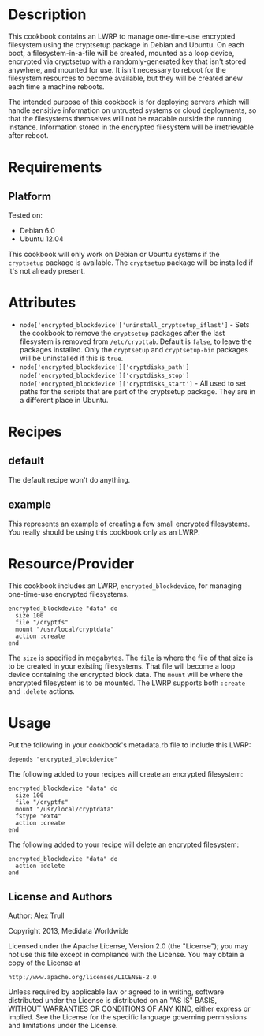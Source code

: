 Description
===========
This cookbook contains an LWRP to manage one-time-use encrypted filesystem
using the cryptsetup package in Debian and Ubuntu.  On each boot, a
filesystem-in-a-file will be created, mounted as a loop device, encrypted
via cryptsetup with a randomly-generated key that isn't stored anywhere,
and mounted for use.  It isn't necessary to reboot for the filesystem
resources to become available, but they will be created anew each time a
machine reboots.

The intended purpose of this cookbook is for deploying servers which will
handle sensitive information on untrusted systems or cloud deployments, so
that the filesystems themselves will not be readable outside the running
instance. Information stored in the encrypted filesystem will be irretrievable
after reboot.

Requirements
============

## Platform

Tested on:
* Debian 6.0
* Ubuntu 12.04

This cookbook will only work on Debian or Ubuntu systems if the `cryptsetup`
package is available.  The `cryptsetup` package will be installed if it's not
already present.

Attributes
==========
* `node['encrypted_blockdevice'['uninstall_cryptsetup_iflast']` - Sets the cookbook to
  remove the `cryptsetup` packages after the last filesystem is removed from
  `/etc/crypttab`.  Default is `false`, to leave the packages installed. Only
  the `cryptsetup` and `cryptsetup-bin` packages will be uninstalled if this is
  `true`.
* `node['encrypted_blockdevice']['cryptdisks_path']` `node['encrypted_blockdevice']['cryptdisks_stop']`
  `node['encrypted_blockdevice']['cryptdisks_start']` - All used to set paths for the
  scripts that are part of the cryptsetup package.  They are in a different
  place in Ubuntu.

Recipes
=======
## default
The default recipe won't do anything.

## example
This represents an example of creating a few small encrypted filesystems. You
really should be using this cookbook only as an LWRP.

Resource/Provider
=================
This cookbook includes an LWRP, `encrypted_blockdevice`, for managing one-time-use
encrypted filesystems.

    encrypted_blockdevice "data" do
      size 100
      file "/cryptfs"
      mount "/usr/local/cryptdata"
      action :create
    end

The `size` is specified in megabytes.  The `file` is where the file of
that size is to be created in your existing filesystems.  That file will
become a loop device containing the encrypted block data.  The `mount` will
be where the encrypted filesystem is to be mounted.  The LWRP supports both
`:create` and `:delete` actions.

Usage
=====
Put the following in your cookbook's metadata.rb file to include this LWRP:

    depends "encrypted_blockdevice"

The following added to your recipes will create an encrypted filesystem:

    encrypted_blockdevice "data" do
      size 100
      file "/cryptfs"
      mount "/usr/local/cryptdata"
      fstype "ext4"
      action :create
    end

The following added to your recipe will delete an encrypted filesystem:

    encrypted_blockdevice "data" do
      action :delete
    end

License and Authors
-------------------
Author: Alex Trull

Copyright 2013, Medidata Worldwide

Licensed under the Apache License, Version 2.0 (the "License");
you may not use this file except in compliance with the License.
You may obtain a copy of the License at

    http://www.apache.org/licenses/LICENSE-2.0

Unless required by applicable law or agreed to in writing, software
distributed under the License is distributed on an "AS IS" BASIS,  
WITHOUT WARRANTIES OR CONDITIONS OF ANY KIND, either express or implied.
See the License for the specific language governing permissions and
limitations under the License.
